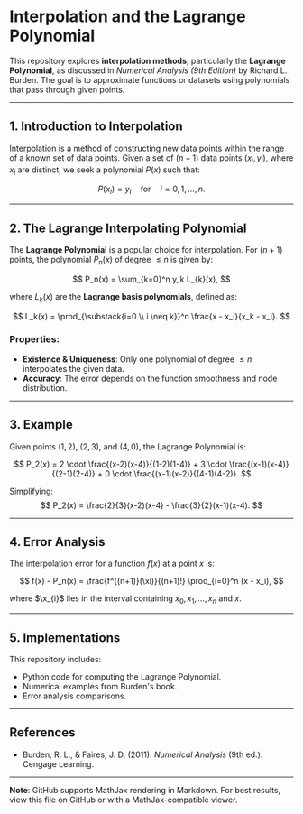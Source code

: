 # Interpolation and the Lagrange Polynomial

This repository explores **interpolation methods**, particularly the **Lagrange Polynomial**, as discussed in *Numerical Analysis (9th Edition)* by Richard L. Burden. The goal is to approximate functions or datasets using polynomials that pass through given points.

---

## 1. Introduction to Interpolation
Interpolation is a method of constructing new data points within the range of a known set of data points. Given a set of $(n+1)$ data points $(x_i, y_i)$, where $x_i$ are distinct, we seek a polynomial $P(x)$ such that:

$$
P(x_i) = y_i \quad \text{for} \quad i = 0, 1, \dots, n.
$$

---

## 2. The Lagrange Interpolating Polynomial
The **Lagrange Polynomial** is a popular choice for interpolation. For $(n+1)$ points, the polynomial $P_n(x)$ of degree $\leq n$ is given by:

$$
P_n(x) = \sum_{k=0}^n y_k L_{k}(x),
$$

where $L_{k}(x)$ are the **Lagrange basis polynomials**, defined as:

$$
L_k(x) = \prod_{\substack{i=0 \\ i \neq k}}^n \frac{x - x_i}{x_k - x_i}.
$$

### Properties:
- **Existence & Uniqueness**: Only one polynomial of degree $\leq n$ interpolates the given data.
- **Accuracy**: The error depends on the function smoothness and node distribution.

---

## 3. Example
Given points $(1, 2)$, $(2, 3)$, and $(4, 0)$, the Lagrange Polynomial is:

$$
P_2(x) = 2 \cdot \frac{(x-2)(x-4)}{(1-2)(1-4)} + 3 \cdot \frac{(x-1)(x-4)}{(2-1)(2-4)} + 0 \cdot \frac{(x-1)(x-2)}{(4-1)(4-2)}.
$$

Simplifying:
$$
P_2(x) = \frac{2}{3}(x-2)(x-4) - \frac{3}{2}(x-1)(x-4).
$$

---

## 4. Error Analysis
The interpolation error for a function $f(x)$ at a point $x$ is:

$$
f(x) - P_n(x) = \frac{f^{(n+1)}(\xi)}{(n+1)!} \prod_{i=0}^n (x - x_i),
$$

where $\x_{i}$ lies in the interval containing $x_0, x_1, \dots, x_n$ and $x$.

---

## 5. Implementations
This repository includes:
- Python code for computing the Lagrange Polynomial.
- Numerical examples from Burden's book.
- Error analysis comparisons.

---

## References
- Burden, R. L., & Faires, J. D. (2011). *Numerical Analysis* (9th ed.). Cengage Learning.

---

**Note**: GitHub supports MathJax rendering in Markdown. For best results, view this file on GitHub or with a MathJax-compatible viewer.
